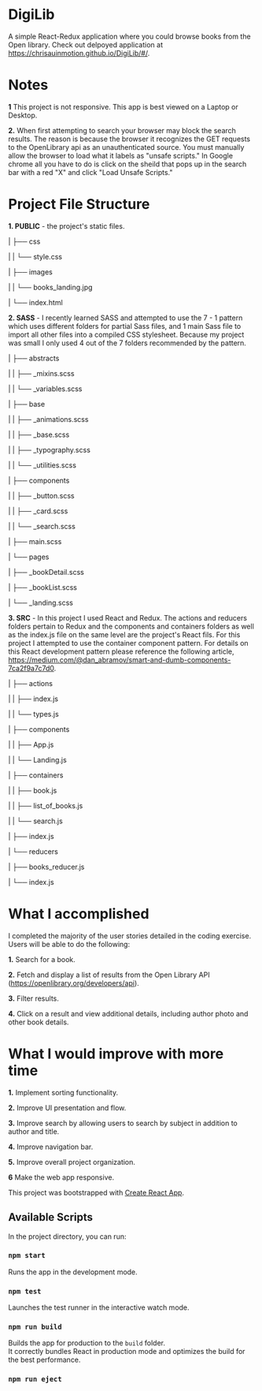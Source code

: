 # DigiLib

A simple React-Redux application where you could browse books from the Open library. Check out delpoyed application at https://chrisauinmotion.github.io/DigiLib/#/.

# Notes

**1** This project is not responsive. This app is best viewed on a Laptop or Desktop.

**2.** When first attempting to search your browser may block the search results. The reason is because the browser it recognizes the GET requests to the OpenLibrary api as an unauthenticated source. You must manually allow the browser to load what it labels as "unsafe scripts." In Google chrome all you have to do is click on the sheild that pops up in the search bar with a red "X" and click "Load Unsafe Scripts."

# Project File Structure

**1. PUBLIC** - the project's static files.

| ├── css

| | └── style.css

| ├── images

| | └── books_landing.jpg

| └── index.html

**2. SASS** - I recently learned SASS and attempted to use the 7 - 1 pattern which uses different folders for partial Sass files, and 1 main Sass file to import all other files into a compiled CSS stylesheet. Because my project was small I only used 4 out of the 7 folders recommended by the pattern.

| ├── abstracts

| | ├── \_mixins.scss

| | └── \_variables.scss

| ├── base

| | ├── \_animations.scss

| | ├── \_base.scss

| | ├── \_typography.scss

| | └── \_utilities.scss

| ├── components

| | ├── \_button.scss

| | ├── \_card.scss

| | └── \_search.scss

| ├── main.scss

| └── pages

| ├── \_bookDetail.scss

| ├── \_bookList.scss

| └── \_landing.scss

**3. SRC** - In this project I used React and Redux. The actions and reducers folders pertain to Redux and the components and containers folders as well as the index.js file on the same level are the project's React fils. For this project I attempted to use the container component pattern. For details on this React development pattern please reference the following article, https://medium.com/@dan_abramov/smart-and-dumb-components-7ca2f9a7c7d0.

| ├── actions

| | ├── index.js

| | └── types.js

| ├── components

| | ├── App.js

| | └── Landing.js

| ├── containers

| | ├── book.js

| | ├── list_of_books.js

| | └── search.js

| ├── index.js

| └── reducers

| ├── books_reducer.js

| └── index.js

# What I accomplished

I completed the majority of the user stories detailed in the coding exercise. Users will be able to do the following:

**1.** Search for a book.

**2.** Fetch and display a list of results from the Open Library API (https://openlibrary.org/developers/api).

**3.** Filter results.

**4.** Click on a result and view additional details, including author photo and other book details.

# What I would improve with more time

**1.** Implement sorting functionality.

**2.** Improve UI presentation and flow.

**3.** Improve search by allowing users to search by subject in addition to author and title.

**4.** Improve navigation bar.

**5.** Improve overall project organization.

**6** Make the web app responsive.

This project was bootstrapped with [Create React App](https://github.com/facebook/create-react-app).

## Available Scripts

In the project directory, you can run:

### `npm start`

Runs the app in the development mode.<br>

### `npm test`

Launches the test runner in the interactive watch mode.<br>

### `npm run build`

Builds the app for production to the `build` folder.<br>
It correctly bundles React in production mode and optimizes the build for the best performance.

### `npm run eject`
